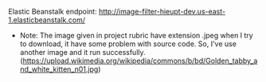 Elastic Beanstalk endpoint: http://image-filter-hieupt-dev.us-east-1.elasticbeanstalk.com/

* Note: The image given in project rubric have extension .jpeg when I try to download, it have some problem with source code. So, I've use another image and it run successfully.
(https://upload.wikimedia.org/wikipedia/commons/b/bd/Golden_tabby_and_white_kitten_n01.jpg) 
